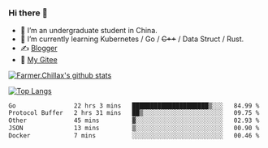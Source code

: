 ### Hi there 👋

- 🔭 I’m an undergraduate student in China.
- 🌱 I’m currently learning Kubernetes / Go / ~~C++~~ / Data Struct / Rust.
- ✍️ [Blogger](https://blog.farmer233.top)
- 🤔 [My Gitee](https://gitee.com/Farmer-chong)


[![Farmer.Chillax's github stats](https://github-readme-stats.vercel.app/api?username=FarmerChillax)](https://github.com/anuraghazra/github-readme-stats)

[![Top Langs](https://github-readme-stats.vercel.app/api/top-langs/?username=FarmerChillax&layout=compact&hide=html,css,javascript)](https://github.com/anuraghazra/github-readme-stats)

<p>
  <a href="https://wakatime.com/@Farmer">
        <!--START_SECTION:waka-->

```txt
Go                22 hrs 3 mins   █████████████████████▒░░░   84.99 %
Protocol Buffer   2 hrs 31 mins   ██▒░░░░░░░░░░░░░░░░░░░░░░   09.75 %
Other             45 mins         ▓░░░░░░░░░░░░░░░░░░░░░░░░   02.93 %
JSON              13 mins         ▒░░░░░░░░░░░░░░░░░░░░░░░░   00.90 %
Docker            7 mins          ░░░░░░░░░░░░░░░░░░░░░░░░░   00.46 %
```

<!--END_SECTION:waka-->
  </a>
</p>

<!--
**Farmer-chong/Farmer-chong** is a ✨ _special_ ✨ repository because its `README.md` (this file) appears on your GitHub profile.

Here are some ideas to get you started:

- 🔭 I’m currently working on ...
- 🌱 I’m currently learning ...
- 👯 I’m looking to collaborate on ...
- 🤔 I’m looking for help with ...
- 💬 Ask me about ...
- 📫 How to reach me: ...
- 😄 Pronouns: ...
- ⚡ Fun fact: ...
-->
